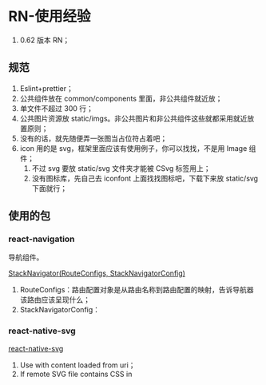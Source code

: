 # RN-使用经验

1. 0.62 版本 RN；

## 规范

1. Eslint+prettier；
2. 公共组件放在 common/components 里面，非公共组件就近放；
3. 单文件不超过 300 行；
4. 公共图片资源放 static/imgs。非公共图片和非公共组件这些就都采用就近放置原则；
5. 没有的话，就先随便弄一张图当占位符占着吧；
6. icon 用的是 svg，框架里面应该有使用例子，你可以找找，不是用 Image 组件；
   1. 不过 svg 要放 static/svg 文件夹才能被 CSvg 标签用上；
   2. 没有图标库，先自己去 iconfont 上面找找图标吧，下载下来放 static/svg 下面就行；

## 使用的包

### react-navigation

导航组件。

[StackNavigator(RouteConfigs, StackNavigatorConfig)](https://www.reactnavigation.org.cn/docs/stacknavigator)

1. RouteConfigs：路由配置对象是从路由名称到路由配置的映射，告诉导航器该路由应该呈现什么；
2. StackNavigatorConfig：

### react-native-svg

[react-native-svg](https://www.npmjs.com/package/react-native-svg)

1. Use with content loaded from uri；
2. If remote SVG file contains CSS in <style> element, use SvgCssUri。

```ts
import * as React from 'react';
import { SvgUri } from 'react-native-svg';

export default () => (
  <SvgUri
    width="100%"
    height="100%"
    uri="http://thenewcode.com/assets/images/thumbnails/homer-simpson.svg"
  />
);
```

### realm

Realm 数据库，用于数据持久化。

### react-native-camera

相机扫码

### react-native-webview

webview，相当于 iframe。类似 electron 中的 webview。

## Q&A

### import { Colors } from 'react-native/Libraries/NewAppScreen'

内置的基础参数。

<!-- black: "#000"
dark: "#444"
light: "#DAE1E7"
lighter: "#F3F3F3"
primary: "#1292B4"
white: "#FFF" -->

样式变量，在`common/styles/ColorVariable.ts`。

## 主要用到的基础组件

## 基本操作

1. 组件间的跳转，页面跳转；
2. 本地存储；
3. 跨组件状态共享；
4. css 变量，风格定制；
5. 图标使用；
6. layout；
7. header 与返回；

## ps

1. 吸取颜色，右键，16进制；
2. 图片，选中，然后导出为png图片；
3. command+e，组合图层；